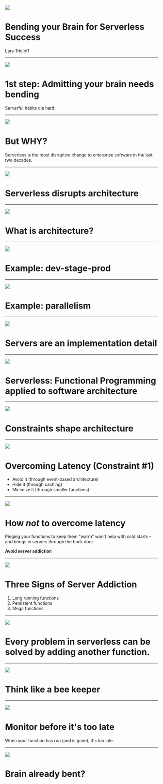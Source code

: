 ![](https://raw.githubusercontent.com/trieloff/not-slides/master/01.jpg)

# Bending your Brain for Serverless Success

Lars Trieloff

---

![](https://raw.githubusercontent.com/trieloff/not-slides/master/02.jpg)

# 1st step: Admitting your brain needs bending

<!-- 1. First step to successfully bending your brain is admitting that your brain needs bending: serverfull habits die hard. -->

Serverful habits die hard

---

![](https://raw.githubusercontent.com/trieloff/not-slides/master/03.jpg)

# But WHY?

Serverless is the most disruptive change to enterprise software in the last two decades.

<!-- 2. Why would you want to bend your brain in the first place: because serverless is the most disruptive change to enterprise software of the last two decades (What about mobile? We had fat clients before! What about the Cloud? We had mainframes before! What about AI? We had complicated IF statements before) -->

---

![](https://raw.githubusercontent.com/trieloff/not-slides/master/03.jpg)

# Serverless disrupts architecture


<!-- 3. Serverless is disruptive because it challenges the architecture of your software. Just like rebar changed what could be done, it changes what can be done – but it also changes what must be done. -->

---

![](https://raw.githubusercontent.com/trieloff/not-slides/master/04.jpg)

# What is architecture?

<!-- 4. What is architecture about? Many would say: architecture is about the mastery of best practices. But that's wrong: architecture is about trade-offs and constraints. Best practices are canned trade-offs made for pre-existing constraints. When the constraints change, you must re-evaluate your trade-offs. -->

---

![](https://raw.githubusercontent.com/trieloff/not-slides/master/05.jpg)

# Example: dev-stage-prod

<!-- 6. Exhibit A: In a traditional computing world, buying hardware costs money. In a traditional cloud world, having instances running costs money. That's why we came up with a good trade-off between cost and ability to test without interrupting production: the trinity of dev-stage-prod. In a serverless world, having a function is free (as long as you don't run it), so there is no need to limit yourself to having only three versions of each function: you can have an infinite amount. -->

---

![](https://raw.githubusercontent.com/trieloff/not-slides/master/06.jpg)

# Example: parallelism

<!-- 7. Exhibit B: In traditional computing, one of the hardest problems is concurrency. In serverless, concurrency is still a hard problem, but one aspect of it, parallelism has become very easy (and when I say very easy, I mean: someone else's problem). Before serverless, you had a limited number of jobs you could run in parallel before you ran out of resources. In the serverless world, these limits are just a setting in your AWS account preferences. Running a small job for every customer at once? Just do it, the runtime will figure out how and when to do it. -->

---

![](https://raw.githubusercontent.com/trieloff/not-slides/master/06.jpg)

# Servers are an implementation detail

<!-- 8. Servers are an implementation detail. In every serverless presentation there is always one guy (and it's always a guy) who needs to point out: but there are still servers!. The point of serverless is not that there are no servers – the point is that the servers could go away and we wouldn't mind.  If you figure out a way to offer serverless computing without using containers, or without using virtual machines, or without using real machines and instead use the brain waves of the magic quantum computing fairy, no serverless developer would bat an eye, as long as you don't break the API contract. In fact, if you promise lower cost or lower latency, they will be thrilled by it. -->

---

![](https://raw.githubusercontent.com/trieloff/not-slides/master/07.jpg)

# Serverless: Functional Programming applied to software architecture

<!-- 9. Serverless is the application of functional programming concepts to software architecture. And just like functional programmers abhor side-effects and try to shield them with three layers of magic and monads (that's like Dungeons and Dragons, but with a LISP), serverless architects abhor state and try as much as possible to make it someone else's problem, either through event-based architectures, caches or cloud-based storage services. We love the convenience of this infrastructure, but just like indoor plumbing, while you might value the convenience, getting too enthusiastic about the plumbing will just make you look weird. -->

---

![](https://raw.githubusercontent.com/trieloff/not-slides/master/08.jpg)

# Constraints shape architecture

<!-- 10. I said architecture is about constraints and in fact constrains are what shape architecture. You know a constrain when no amount of meetings can make it go away. The hardest constraint in serverless is Latency. The solutions to serverless latency are: making it irrelevant through event-based processing (that's why people talk less about event-based architectures being a core pattern of serverless as serverless Plattform are successful in reducing latency). Another solution is caching (i.e. now you've got a cache invalidation problem) and reducing function size. -->

---

![](https://raw.githubusercontent.com/trieloff/not-slides/master/15.jpg)

# Overcoming Latency (Constraint #1)

- Avoid it (through event-based architecture)
- Hide it (through caching)
- Minimize it (through smaller functions)

---

![](https://raw.githubusercontent.com/trieloff/not-slides/master/09.jpg)

# How *not* to overcome latency

Pinging your functions to keep them "warm" won't help with cold starts – and brings in servers through the back door.

**Avoid server addiction**

<!-- 11. The wrong way to solving latency is to focus on cold start latency only and thinking that you can avoid cold starts by somehow keeping your functions "warm" by constantly pinging them. Not only have you pushed your latency problem away to the point in time when your application is under variable load and needs to auto-scale, thus making it harder to trace, you've also brought back servers through the back door. -->

---

![](https://raw.githubusercontent.com/trieloff/not-slides/master/10.jpg)

# Three Signs of Server Addiction

1. Long running functions
2. Persistent functions
3. Mega functions

<!-- 12. Remember what I told you about admitting that you have a problem: keeping functions warm is a sign of acute server addiction. Other signs are: 	- long running functions - "Persistent" functions	- Mega-Functions that do more than one thing and have "routes"-->

---

![](https://raw.githubusercontent.com/trieloff/not-slides/master/11.jpg)

# Every problem in serverless can be solved by adding another function.

<!-- 11. Yes, you will end up with many, many, many functions. But remember: there is no problem in serverless that can't be solved by adding another function. Except the problem of having too many functions. But you can try. -->

---

![](https://raw.githubusercontent.com/trieloff/not-slides/master/12.jpg)

# Think like a bee keeper

<!-- 12. You all know about cattle vs. pets. In the serverless world, if you think about your functions as cattle, i.e. if you think about it like a rancher on a server farm, you've already lost. Think like a beekeeper instead. You want to keep your functions small, disposable and uniform, so that you can handle them in bulk. Uniformity means: deploy them all in the same way, get log data in the same way, do monitoring in the same way, etc. btw. Functional programming concepts like wrapping functions in functions can help a great deal here -->

---

![](https://raw.githubusercontent.com/trieloff/not-slides/master/13.jpg)

# Monitor before it's too late

When your function has run (and is gone), it's too late.

<!-- 13. Monitoring: essential because legibility of Serverless architectures is limited. Many services and everything is ephemeral. By the time you’ve figured out there is a problem, it most likely already went away. But problems that disappear spontaneously, also reappear spontaneously. -->

---

![](https://raw.githubusercontent.com/trieloff/not-slides/master/14.jpg)

# Brain already bent?

<!-- 13. To sum it up: Serverless computing is the future, but you won't get it for free. Like all people who are living with one step in the future, members of the serverless tribe can seem a bit odd, but that's only because they in the process of getting their brains bent. On the other hand, they are a really friendly and helpful group of people, so if you are wondering if serverless could be right for you, reach out and ask us. -->
